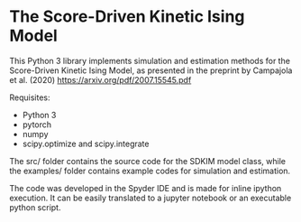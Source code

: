 # The Score-Driven Kinetic Ising Model

This Python 3 library implements simulation and estimation methods for the Score-Driven Kinetic Ising Model, as presented in the preprint by Campajola et al. (2020) https://arxiv.org/pdf/2007.15545.pdf

Requisites:
- Python 3
- pytorch
- numpy
- scipy.optimize and scipy.integrate

The src/ folder contains the source code for the SDKIM model class, while the examples/ folder contains example codes for simulation and estimation.

The code was developed in the Spyder IDE and is made for inline ipython execution. It can be easily translated to a jupyter notebook or an executable python script.
